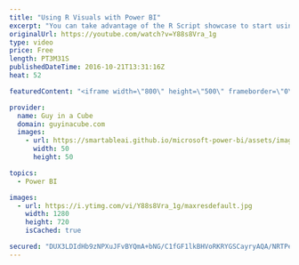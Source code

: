 ```yaml
---
title: "Using R Visuals with Power BI"
excerpt: "You can take advantage of the R Script showcase to start using R Visuals with your reports. These provide great examples of what your R Script should look like to interact with data and you can compare how your visual looks to the example.   R Script Showcase - http://community.powerbi.com/t5/R-Script-Showcase/bd-p/RVisuals"
originalUrl: https://youtube.com/watch?v=Y88s8Vra_1g
type: video
price: Free
length: PT3M31S
publishedDateTime: 2016-10-21T13:31:16Z
heat: 52

featuredContent: "<iframe width=\"800\" height=\"500\" frameborder=\"0\" src=\"https://www.youtube.com/embed/Y88s8Vra_1g\" allow=\"accelerometer; autoplay; encrypted-media; gyroscope; picture-in-picture\" allowfullscreen></iframe>"

provider:
  name: Guy in a Cube
  domain: guyinacube.com
  images:
    - url: https://smartableai.github.io/microsoft-power-bi/assets/images/organizations/guyinacube.com-50x50.jpg
      width: 50
      height: 50

topics:
  - Power BI

images:
  - url: https://i.ytimg.com/vi/Y88s8Vra_1g/maxresdefault.jpg
    width: 1280
    height: 720
    isCached: true

secured: "DUX3LDIdHb9zNPXuJFvBYQmA+bNG/C1fGF1lkBHVoRKRYGSCayryAQA/NRTPeTBo8z2NYoJlj4G30t26q6q+vec3gDOGfIVqan2RRlET927iXxLGU07eQzvKoHqc0mijKeJGBDGhcBg35Cwnt0z8C6I+0HN81KzAy9NOveekKA+NRu+f50C0fhRwQHPR9CnCTQw4TGski4CpS/RC8XzdP3vOtS/RcQ9TsqbXn/ImnFiLWkqlLT5aj6deHvlbkE4J76fRfKHquAb4WbvK/iHjRnp1w4affJR41Izxs7RROS4Cafq3sd+aH/Z52zn3i4pnXBqlemNhoFxdNJqab1DeSLmlxadcMgiZKGjO4k9/dSDiD87ZHayuEOMzO2ruWJ2ItZrb4X0mi3hoDBiLAhYD9LgrBgfXAbdqhR9cwjwBXAo=;dgmaw5Sgj++WffMZNnC6xw=="
---
```


